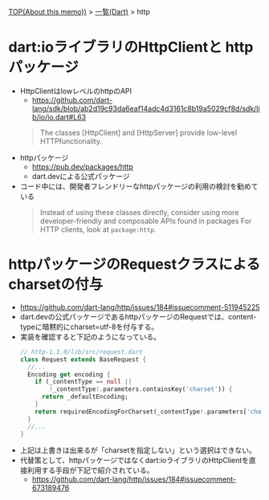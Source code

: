 [TOP(About this memo))](../README.md) > [一覧(Dart)](./README.md) > http


# dart:ioライブラリのHttpClientと httpパッケージ
* HttpClientはlowレベルのhttpのAPI
  * https://github.com/dart-lang/sdk/blob/ab2d19c93da6eaf14adc4d3161c8b19a5029cf8d/sdk/lib/io/io.dart#L63
  > The classes [HttpClient] and [HttpServer] provide low-level HTTPfunctionality.
* httpパッケージ
  * https://pub.dev/packages/http
  * dart.devによる公式パッケージ
* コード中には、開発者フレンドリーなhttpパッケージの利用の検討を勧めている
  > Instead of using these classes directly, consider using more developer-friendly and composable APIs found in packages
  > For HTTP clients, look at `package:http`.

# httpパッケージのRequestクラスによるcharsetの付与
* https://github.com/dart-lang/http/issues/184#issuecomment-511945225
* dart.devの公式パッケージであるhttpパッケージのRequestでは、content-typeに暗黙的にcharset=utf-8を付与する。
* 実装を確認すると下記のようになっている。
  ```dart
  // http-1.1.0/lib/src/request.dart
  class Request extends BaseRequest {
    //...
    Encoding get encoding {
      if (_contentType == null ||
          !_contentType!.parameters.containsKey('charset')) {
        return _defaultEncoding;
      }
      return requiredEncodingForCharset(_contentType!.parameters['charset']!);
    }
    //...
  }
  ```
* 上記は上書きは出来るが「charsetを指定しない」という選択はできない。
* 代替策として、httpパッケージではなくdart:ioライブラリのHttpClientを直接利用する手段が下記で紹介されている。
  * https://github.com/dart-lang/http/issues/184#issuecomment-673189476


